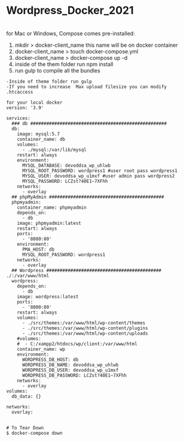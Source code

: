 # Wordpress_Docker_2021

<br/>for Mac or Windows, Compose comes pre-installed:

1. mkdir > docker-client_name this name will be on docker container
2. docker-client_name > touch docker-compose.yml
3. docker-client_name > docker-compose up -d
4. inside of the them folder run npm install
5. run gulp to compile all the bundles

```
-Inside of theme folder run gulp
-If you need to increase  Max upload filesize you can modify .htcaccess
```

```
for your local docker
version: '3.9'

services:
  ### db ###################################################
  db:
    image: mysql:5.7
    container_name: db
    volumes:
      - ./mysql:/var/lib/mysql
    restart: always
    environment:
      MYSQL_DATABASE: devoddsa_wp_uhlwb
      MYSQL_ROOT_PASSWORD: wordpress1 #user root pass wordpress1
      MYSQL_USER: devoddsa_wp_u1mxf #user admin pass wordpress2
      MYSQL_PASSWORD: LCZst?40E1~7XFhh
    networks:
      - overlay
  ## phpMyAdmin ###########################################
  phpmyadmin:
    container_name: phpmyadmin
    depends_on:
      - db
    image: phpmyadmin:latest
    restart: always
    ports:
      - '8080:80'
    environment:
      PMA_HOST: db
      MYSQL_ROOT_PASSWORD: wordpress1
    networks:
      - overlay
  ## Wordpress ########################################### ./:/var/www/html
  wordpress:
    depends_on:
      - db
    image: wordpress:latest
    ports:
      - '8000:80'
    restart: always
    volumes:
      - ./src/themes:/var/www/html/wp-content/themes
      - ./src/themes:/var/www/html/wp-content/plugins
      - ./src/themes:/var/www/html/wp-content/uploads
    #volumes:
    #  - C:/xampp2/htdocs/wp/client:/var/www/html
    container_name: wp
    environment:
      WORDPRESS_DB_HOST: db
      WORDPRESS_DB_NAME: devoddsa_wp_uhlwb
      WORDPRESS_DB_USER: devoddsa_wp_u1mxf
      WORDPRESS_DB_PASSWORD: LCZst?40E1~7XFhh
    networks:
      - overlay
volumes:
  db_data: {}

networks:
  overlay:

```

```

# To Tear Down
$ docker-compose down
```
